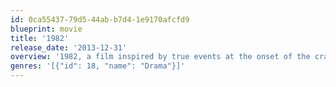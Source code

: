 ```yaml
---
id: 0ca55437-79d5-44ab-b7d4-1e9170afcfd9
blueprint: movie
title: '1982'
release_date: '2013-12-31'
overview: '1982, a film inspired by true events at the onset of the crack epidemic in Philadelphia, tells the story of a father and his efforts to protect his gifted daughter from the insidious epidemic which has literally come home via her drug-addicted mother. As his wife becomes more distant and unreliable, he struggles to raise his daughter on his own, while still striving to help his wife become clean. In the process, he learns some hard truths about his marriage and his life, which will ultimately test him as a parent, a husband, and a man'
genres: '[{"id": 18, "name": "Drama"}]'
---
```

